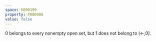 ```yaml
---
space: S000199
property: P000086
value: false
---
```


$0$ belongs to every nonempty open set, but $1$ does not belong to $(\leftarrow,0]$.
